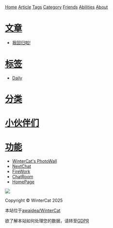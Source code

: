 <link rel="icon" type="image/png" href="https://file.catp.cc">

[Home](./) [Article](./article) [Tags](./tags) [Category](./category) [Friends](./friends)  [Abilities](./abilities) [About](./about)

# [文章](./article)
- [我回归啦!](./article/我回归啦!)

# [标签](./tags)
- [Daily](./tags#Daily)
 
# [分类](./category)


# [小伙伴们](./friends)


# [功能](./abilities)
- [WinterCat's PhotoWall](https://photo.ghriver.top)
- [NextChat](https://ai.ghriver.top)
- [FireWork](https://firework.ghriver.top)
- [ChatRoom](https://chat.ghriver.top)
- [HomePage](https://ghriver.top)

![](https://file.catp.cc/avatar.png)
<footer>
    <p>Copyright &copy; WinterCat 2025</p>
    <p>本站位于<a href="https://bgithub.xyz/awaidea/WinterCat" target="_blank">awaidea/WinterCat</a></p>
    <p>欲了解本站如何处理您的数据，请转至<a href="./gdpr" target="_blank">GDPR</a></p>
</footer>
